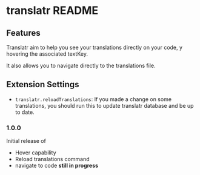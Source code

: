 # translatr README

## Features

Translatr aim to help you see your translations directly on your code, y hovering the associated textKey.

It also allows you to navigate directly to the translations file.

## Extension Settings

* `translatr.reloadTranslations`: If you made a change on some translations, you should run this to update translatr database and be up to date.

### 1.0.0

Initial release of
- Hover capability
- Reload translations command
- navigate to code **still in progress**